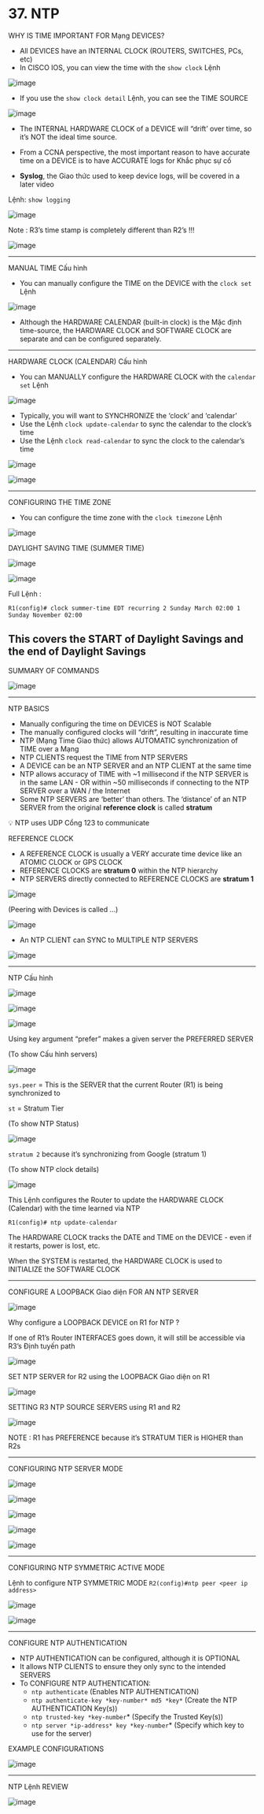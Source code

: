 # 37. NTP

WHY IS TIME IMPORTANT FOR Mạng DEVICES?

- All DEVICES have an INTERNAL CLOCK (ROUTERS, SWITCHES, PCs, etc)
- In CISCO IOS, you can view the time with the `show clock` Lệnh

![image](https://github.com/psaumur/CCNA/assets/106411237/0afc355a-a982-4caa-a470-e09070e9c74f)

- If you use the `show clock detail` Lệnh, you can see the TIME SOURCE

![image](https://github.com/psaumur/CCNA/assets/106411237/a49cc147-ddba-405d-8e70-745ae7434e5a)

- The INTERNAL HARDWARE CLOCK of a DEVICE will “drift’ over time, so it’s NOT the ideal time source.
- From a CCNA perspective, the most important reason to have accurate time on a DEVICE is to have ACCURATE logs for Khắc phục sự cố

- **Syslog**, the Giao thức used to keep device logs, will be covered in a later video

Lệnh: `show logging`

![image](https://github.com/psaumur/CCNA/assets/106411237/33632e20-a4e9-40fd-aba0-527498cfb886)

Note : R3’s time stamp is completely different than R2’s !!!

![image](https://github.com/psaumur/CCNA/assets/106411237/7d0464c2-1abe-460a-93fb-dd4368c905a7)

---

MANUAL TIME Cấu hình

- You can manually configure the TIME on the DEVICE with the `clock set` Lệnh

![image](https://github.com/psaumur/CCNA/assets/106411237/fa5d40c2-bccb-48e2-9f6b-c85ad721f37f)

- Although the HARDWARE CALENDAR (built-in clock) is the Mặc định time-source, the HARDWARE CLOCK and SOFTWARE CLOCK are separate and can be configured separately.

---

HARDWARE CLOCK (CALENDAR) Cấu hình

- You can MANUALLY configure the HARDWARE CLOCK with the `calendar set` Lệnh

![image](https://github.com/psaumur/CCNA/assets/106411237/b72c898a-4746-49de-86db-c519964b3916)

- Typically, you will want to SYNCHRONIZE the ‘clock’ and ‘calendar’
- Use the Lệnh `clock update-calendar` to sync the calendar to the clock’s time
- Use the Lệnh `clock read-calendar` to sync the clock to the calendar’s time

![image](https://github.com/psaumur/CCNA/assets/106411237/c9d24bfd-25b1-4c5d-a426-f2a8a2db108c)

![image](https://github.com/psaumur/CCNA/assets/106411237/104a5e27-0d5f-40fc-aea8-dbcf46c3e195)

---

CONFIGURING THE TIME ZONE

- You can configure the time zone with the `clock timezone` Lệnh

![image](https://github.com/psaumur/CCNA/assets/106411237/d9ef5a95-a102-4306-bc3d-269fc5fd1d9e)

DAYLIGHT SAVING TIME (SUMMER TIME)

![image](https://github.com/psaumur/CCNA/assets/106411237/591491d1-a5bd-4f99-b518-02e722f41e1a)

![image](https://github.com/psaumur/CCNA/assets/106411237/3319f4c0-fb72-4486-b14c-4648c2be7338)

Full Lệnh :

`R1(config)# clock summer-time EDT recurring 2 Sunday March 02:00 1 Sunday November 02:00`

This covers the START of Daylight Savings and the end of Daylight Savings
---

SUMMARY OF COMMANDS

![image](https://github.com/psaumur/CCNA/assets/106411237/33557221-c045-4063-8ca0-9e8fb045ce52)

---

NTP BASICS

- Manually configuring the time on DEVICES is NOT Scalable
- The manually configured clocks will “drift”, resulting in inaccurate time
- NTP (Mạng Time Giao thức) allows AUTOMATIC synchronization of TIME over a Mạng
- NTP CLIENTS request the TIME from NTP SERVERS
- A DEVICE can be an NTP SERVER and an NTP CLIENT at the same time
- NTP allows accuracy of TIME with ~1 millisecond if the NTP SERVER is in the same LAN - OR within ~50 milliseconds if connecting to the NTP SERVER over a WAN / the Internet
- Some NTP SERVERS are ‘better’ than others. The ‘distance’ of an NTP SERVER from the original **reference clock** is called **stratum**

<aside>
💡 NTP uses UDP Cổng 123 to communicate

</aside>

REFERENCE CLOCK

- A REFERENCE CLOCK is usually a VERY accurate time device like an ATOMIC CLOCK or GPS CLOCK
- REFERENCE CLOCKS are **stratum 0** within the NTP hierarchy
- NTP SERVERS directly connected to REFERENCE CLOCKS are **stratum 1**

![image](https://github.com/psaumur/CCNA/assets/106411237/003bf28a-03fe-49a8-954c-728f8e79dbd9)

(Peering with Devices is called …)

![image](https://github.com/psaumur/CCNA/assets/106411237/e2b91988-9be4-419b-b0b3-ad4ac32ae5cc)

- An NTP CLIENT can SYNC to MULTIPLE NTP SERVERS

![image](https://github.com/psaumur/CCNA/assets/106411237/32146173-fa80-4926-9524-ad66de3f9a6b)

---

NTP Cấu hình

![image](https://github.com/psaumur/CCNA/assets/106411237/6ee32d55-a33d-419c-9286-d1683f250d37)

![image](https://github.com/psaumur/CCNA/assets/106411237/453bd559-d88f-46c8-b4c9-cea958ef216d)

![image](https://github.com/psaumur/CCNA/assets/106411237/6adb6092-0290-4ae9-961d-55d25ec1d3c7)

Using key argument “prefer” makes a given server the PREFERRED SERVER

(To show Cấu hình servers)

![image](https://github.com/psaumur/CCNA/assets/106411237/aabee138-5cb3-4316-8411-8da38d6dd2d5)

`sys.peer` = This is the SERVER that the current Router (R1) is being synchronized to

`st` = Stratum Tier

(To show NTP Status)

![image](https://github.com/psaumur/CCNA/assets/106411237/4501f436-3e52-48c4-b22c-a733547b8b98)

`stratum 2` because it’s synchronizing from Google (stratum 1)

(To show NTP clock details)

![image](https://github.com/psaumur/CCNA/assets/106411237/bde14525-17e6-4d63-9d0b-b992c3dd7725)

This Lệnh configures the Router to update the HARDWARE CLOCK (Calendar) with the time learned via NTP

`R1(config)# ntp update-calendar` 

The HARDWARE CLOCK tracks the DATE and TIME on the DEVICE - even if it restarts, power is lost, etc.

When the SYSTEM is restarted, the HARDWARE CLOCK is used to INITIALIZE the SOFTWARE CLOCK

---

CONFIGURE A LOOPBACK Giao diện FOR AN NTP SERVER

![image](https://github.com/psaumur/CCNA/assets/106411237/21cac8d8-7c7f-41e1-8f0a-bfb6418c6085)

Why configure a LOOPBACK DEVICE on R1 for NTP ?

If one of R1’s Router INTERFACES goes down, it will still be accessible via R3’s Định tuyến path

![image](https://github.com/psaumur/CCNA/assets/106411237/9ead84f6-8645-489c-a30d-0b3c7ebf6ba1)

SET NTP SERVER for R2 using the LOOPBACK Giao diện on R1

![image](https://github.com/psaumur/CCNA/assets/106411237/8a05e16e-cab9-429c-836e-e74a1007cbcb)

SETTING R3 NTP SOURCE SERVERS using R1 and R2

![image](https://github.com/psaumur/CCNA/assets/106411237/bcbd2426-1745-437a-9ebd-fe80dce6b527)

NOTE : R1 has PREFERENCE because it’s STRATUM TIER is HIGHER than R2s

---

CONFIGURING NTP SERVER MODE

![image](https://github.com/psaumur/CCNA/assets/106411237/038c5e31-587e-4a54-ae80-cc290a0ff805)

![image](https://github.com/psaumur/CCNA/assets/106411237/903a6aba-e99d-4ee6-a9c5-e077eed0592a)

![image](https://github.com/psaumur/CCNA/assets/106411237/0b5928d9-6594-4f3d-8663-8f4f19d3245b)

![image](https://github.com/psaumur/CCNA/assets/106411237/0aad6e81-5b7b-41ad-82b1-6c98690a9a4c)

![image](https://github.com/psaumur/CCNA/assets/106411237/e68f0ab9-25f5-4e65-8e80-f07b15878f69)

---

CONFIGURING NTP SYMMETRIC ACTIVE MODE

Lệnh to configure NTP SYMMETRIC MODE 
`R2(config)#ntp peer <peer ip address>`

![image](https://github.com/psaumur/CCNA/assets/106411237/a0c27863-86d7-40e4-a935-6c73fce39439)

![image](https://github.com/psaumur/CCNA/assets/106411237/d430e372-8480-4378-92e4-5e5ca06f2ac1)

---

CONFIGURE NTP AUTHENTICATION

- NTP AUTHENTICATION can be configured, although it is OPTIONAL
- It allows NTP CLIENTS to ensure they only sync to the intended SERVERS
- To CONFIGURE NTP AUTHENTICATION:
    - `ntp authenticate` (Enables NTP AUTHENTICATION)
    - `ntp authenticate-key *key-number* md5 *key*` (Create the NTP AUTHENTICATION Key(s))
    - `ntp trusted-key *key-number`* (Specify the Trusted Key(s))
    - `ntp server *ip-address* key *key-number`* (Specify which key to use for the server)

 

EXAMPLE CONFIGURATIONS

![image](https://github.com/psaumur/CCNA/assets/106411237/d8f54d79-8975-4dfe-b0c0-e4e2b44f7b31)

---

NTP Lệnh REVIEW

![image](https://github.com/psaumur/CCNA/assets/106411237/2888ef4e-f53a-4ca3-ad34-0b04742edfd9)
